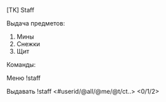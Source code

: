 [TK] Staff

Выдача предметов: 
1. Мины
2. Снежки
3. Щит

Команды: 

Меню !staff

Выдавать !staff <#userid/@all/@me/@t/ct..> <0/1/2>
